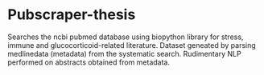 # Pubscraper-thesis

Searches the ncbi pubmed database using biopython library for stress, immune and glucocorticoid-related literature. Dataset geneated by parsing medlinedata (metadata) from the systematic search. Rudimentary NLP performed on abstracts obtained from metadata.  
